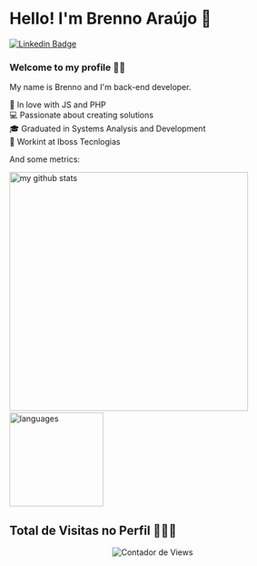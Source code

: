 # Hello! I'm Brenno Araújo 👋

[![Linkedin Badge](https://img.shields.io/badge/-LinkedIn-blue?style=flat-square&logo=Linkedin&logoColor=white&link=https://www.linkedin.com/in/brennoaraujo/)](https://www.linkedin.com/in/brennoaraujo/)

### Welcome to my profile :man_technologist:

My name is Brenno and I'm back-end developer.

 💙  In love with JS and PHP<br>
 💻  Passionate about creating solutions <br>
 🎓  Graduated in Systems Analysis and Development<br>
 👾  Workint at Iboss Tecnlogias <br>

And some metrics:

<!-- <p align="start">
 <img src="https://github-profile-trophy.vercel.app/?username=brennoaraujodev&column=7&theme=onedark"/>
</p> -->
<p align="start">
 <img src="https://github-readme-stats.vercel.app/api?username=brennoaraujodev&show_icons=true&theme=tokyonight" alt="my github stats" width="420"/>&nbsp;<img src="https://github-readme-stats.vercel.app/api/top-langs/?username=brennoaraujodev&layout=compact&theme=tokyonight" alt="languages" height="165">
</p>

<h2>Total de Visitas no Perfil 🕵🏾‍♂️</h2>
<p align="center">
   <img src="https://profile-counter.glitch.me/brennoaraujodev/count.svg" alt="Contador de Views"> 
</p>

